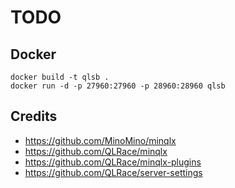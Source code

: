 # TODO

## Docker
```
docker build -t qlsb .
docker run -d -p 27960:27960 -p 28960:28960 qlsb
```

## Credits
- https://github.com/MinoMino/minqlx
- https://github.com/QLRace/minqlx
- https://github.com/QLRace/minqlx-plugins
- https://github.com/QLRace/server-settings